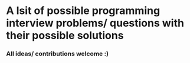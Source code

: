 # A lsit of possible programming interview problems/ questions with their possible solutions

### All ideas/ contributions welcome :)
